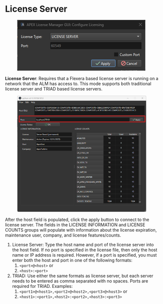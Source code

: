 # License Server

<figure><img src="../.gitbook/assets/license server 2025.15.png" alt=""><figcaption></figcaption></figure>

**License Server**: Requires that a Flexera based license server is running on a network that the ALM has access to. This mode supports both traditional license server and TRIAD based license servers.&#x20;

<figure><img src="../.gitbook/assets/license server window 2025.15 (1).png" alt=""><figcaption></figcaption></figure>

After the host field is populated, click the apply button to connect to the license server. The fields in the LICENSE INFORMATION and LICENSE COUNTS groups will populate with information about the license expiration, maintenance user, company, and license features/counts.

1. License Server: Type the host name and port of the license server into the host field. If no port is specified in the license file, then only the host name or IP address is required. However, if a port is specified, you must enter both the host and port in one of the following formats:&#x20;
   1. `<port>@<host>` or&#x20;
   2. `<host>:<port>`
2. TRIAD: Use either the same formats as license server, but each server needs to be entered as comma separated with no spaces. Ports are required for TRIAD. Examples:
   1. `<port1>@<host1>,<port2>@<host2>,<port3>@<host3>` or&#x20;
   2. `<host1>:<port1>,<host2>:<port2>,<host3>:<port3>`
